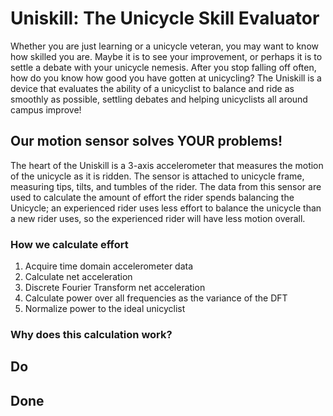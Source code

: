 # Uniskill: The Unicycle Skill Evaluator
Whether you are just learning or a unicycle veteran, you may want to know how skilled you are. Maybe it is to see your improvement, or perhaps it is to settle a debate with your unicycle nemesis. After you stop falling off often, how do you know how good you have gotten at unicycling? The Uniskill is a device that evaluates the ability of a unicyclist to balance and ride as smoothly as possible, settling debates and helping unicyclists all around campus improve!
## Our motion sensor solves YOUR problems!
The heart of the Uniskill is a 3-axis accelerometer that measures the motion of the unicycle as it is ridden. The sensor is attached to unicycle frame, measuring tips, tilts, and tumbles of the rider. The data from this sensor are used to calculate the amount of effort the rider spends balancing the Unicycle; an experienced rider uses less effort to balance the unicycle than a new rider uses, so the experienced rider will have less motion overall.
### How we calculate effort
1. Acquire time domain accelerometer data
1. Calculate net acceleration
1. Discrete Fourier Transform net acceleration
1. Calculate power over all frequencies as the variance of the DFT
1. Normalize power to the ideal unicyclist

### Why does this calculation work?

## Do
## Done
